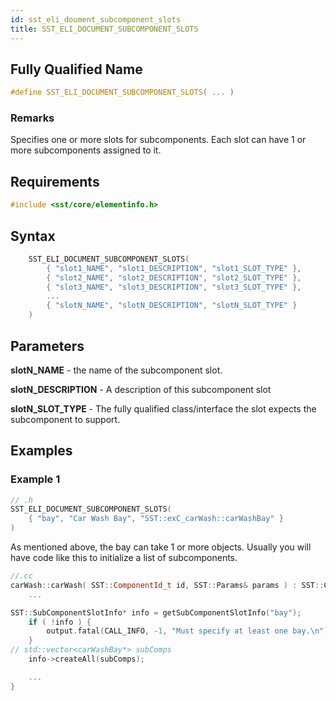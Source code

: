 ```yaml
---
id: sst_eli_doument_subcomponent_slots
title: SST_ELI_DOCUMENT_SUBCOMPONENT_SLOTS
---
```

## Fully Qualified Name
```cpp
#define SST_ELI_DOCUMENT_SUBCOMPONENT_SLOTS( ... )
```

### Remarks

Specifies one or more slots for subcomponents. Each slot can have 1 or more subcomponents assigned to it.

## Requirements

```cpp
#include <sst/core/elementinfo.h>
```

## Syntax

```cpp
	SST_ELI_DOCUMENT_SUBCOMPONENT_SLOTS(
		{ "slot1_NAME", "slot1_DESCRIPTION", "slot1_SLOT_TYPE" },
        { "slot2_NAME", "slot2_DESCRIPTION", "slot2_SLOT_TYPE" },
        { "slot3_NAME", "slot3_DESCRIPTION", "slot3_SLOT_TYPE" },
        ...
        { "slotN_NAME", "slotN_DESCRIPTION", "slotN_SLOT_TYPE" }
	)
```

## Parameters

**slotN_NAME** - the name of the subcomponent slot.

**slotN_DESCRIPTION** - A description of this subcomponent slot

**slotN_SLOT_TYPE** - The fully qualified class/interface the slot expects the subcomponent to support. 

## Examples

### Example 1
```cpp
// .h
SST_ELI_DOCUMENT_SUBCOMPONENT_SLOTS(
    { "bay", "Car Wash Bay", "SST::exC_carWash::carWashBay" }
)
```

As mentioned above, the bay can take 1 or more objects. Usually you will have code like this to initialize a list of subcomponents.
```cpp
//.cc
carWash::carWash( SST::ComponentId_t id, SST::Params& params ) : SST::Component(id) {
    ...

SST::SubComponentSlotInfo* info = getSubComponentSlotInfo("bay");
	if ( !info ) {
		output.fatal(CALL_INFO, -1, "Must specify at least one bay.\n");
	}
// std::vector<carWashBay*> subComps
    info->createAll(subComps);

    ...
}

```
